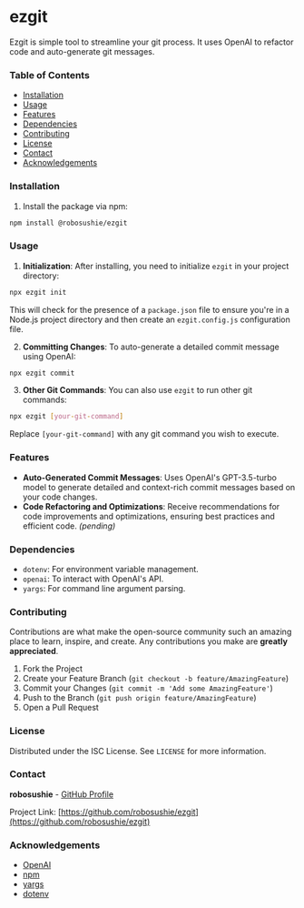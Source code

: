 ﻿# ezgit

Ezgit is simple tool to streamline your git process. It uses OpenAI to refactor code and auto-generate git messages.

### Table of Contents

- [Installation](#installation)
- [Usage](#usage)
- [Features](#features)
- [Dependencies](#dependencies)
- [Contributing](#contributing)
- [License](#license)
- [Contact](#contact)
- [Acknowledgements](#acknowledgements)

### Installation

1. Install the package via npm:

```bash
npm install @robosushie/ezgit
```

### Usage

1. **Initialization**:
   After installing, you need to initialize `ezgit` in your project directory:

```bash
npx ezgit init
```

This will check for the presence of a `package.json` file to ensure you're in a Node.js project directory and then create an `ezgit.config.js` configuration file.

2. **Committing Changes**:
   To auto-generate a detailed commit message using OpenAI:

```bash
npx ezgit commit
```

3. **Other Git Commands**:
   You can also use `ezgit` to run other git commands:

```bash
npx ezgit [your-git-command]
```

Replace `[your-git-command]` with any git command you wish to execute.

### Features

- **Auto-Generated Commit Messages**: Uses OpenAI's GPT-3.5-turbo model to generate detailed and context-rich commit messages based on your code changes.
- **Code Refactoring and Optimizations**: Receive recommendations for code improvements and optimizations, ensuring best practices and efficient code. _(pending)_

### Dependencies

- `dotenv`: For environment variable management.
- `openai`: To interact with OpenAI's API.
- `yargs`: For command line argument parsing.

### Contributing

Contributions are what make the open-source community such an amazing place to learn, inspire, and create. Any contributions you make are **greatly appreciated**.

1. Fork the Project
2. Create your Feature Branch (`git checkout -b feature/AmazingFeature`)
3. Commit your Changes (`git commit -m 'Add some AmazingFeature'`)
4. Push to the Branch (`git push origin feature/AmazingFeature`)
5. Open a Pull Request

### License

Distributed under the ISC License. See `LICENSE` for more information.

### Contact

**robosushie** - [GitHub Profile](https://github.com/robosushie)

Project Link: [https://github.com/robosushie/ezgit](https://github.com/robosushie/ezgit)

### Acknowledgements

- [OpenAI](https://www.openai.com/)
- [npm](https://www.npmjs.com/)
- [yargs](https://yargs.js.org/)
- [dotenv](https://www.npmjs.com/package/dotenv)
